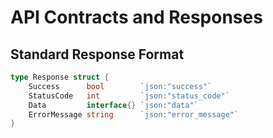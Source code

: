# API Contracts and Responses

## Standard Response Format

```go
type Response struct {
	Success      bool        `json:"success"`
	StatusCode   int         `json:"status_code"`
	Data         interface{} `json:"data"`
	ErrorMessage string      `json:"error_message"`
}
```